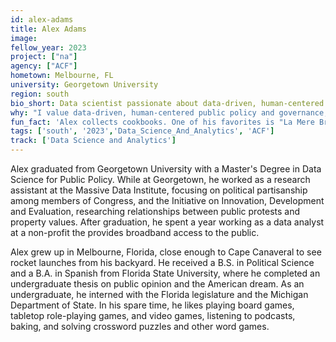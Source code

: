 ```yaml
---
id: alex-adams
title: Alex Adams
image: 
fellow_year: 2023
project: ["na"]
agency: ["ACF"]
hometown: Melbourne, FL
university: Georgetown University
region: south
bio_short: Data scientist passionate about data-driven, human-centered public policy and governance
why: "I value data-driven, human-centered public policy and governance, and USDC seems like a perfect way for me to use my data skills to help make the federal government more effective, more efficient, and better able to serve the American people."
fun_fact: 'Alex collects cookbooks. One of his favorites is "La Mere Brazier: The Mother of Modern French Cooking" by Eugénie Brazier, the first chef to be awarded six Michelin stars for her restaurants.'
tags: ['south', '2023','Data_Science_And_Analytics', 'ACF']
track: ['Data Science and Analytics']
---
```


Alex graduated from Georgetown University with a Master's Degree in Data Science for Public Policy. While at Georgetown, he worked as a research assistant at the Massive Data Institute, focusing on political partisanship among members of Congress, and the Initiative on Innovation, Development and Evaluation, researching relationships between public protests and property values. After graduation, he spent a year working as a data analyst at a non-profit the provides broadband access to the public.

Alex grew up in Melbourne, Florida, close enough to Cape Canaveral to see rocket launches from his backyard. He received a B.S. in Political Science and a B.A. in Spanish from Florida State University, where he completed an undergraduate thesis on public opinion and the American dream. As an undergraduate, he interned with the Florida legislature and the Michigan Department of State. In his spare time, he likes playing board games, tabletop role-playing games, and video games, listening to podcasts, baking, and solving crossword puzzles and other word games.
